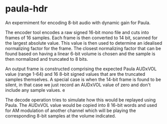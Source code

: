 # paula-hdr
An expermiment for encoding 8-bit audio with dynamic gain for Paula.

The encoder tool encodes a raw signed 16-bit mono file and cuts into frames of 16 samples. Each frame is then converted to 14 bit, scanned for the largest absolute value. This value is then used to determine an idealised normalizing factor for the frame. The closest normalizing factor that can be found based on having a linear 6-bit volume is chosen and the sample is then normalized and truncated to 8 bits.

An output frame is constructed comprising the expected Paula AUDxVOL value (range 1-64) and 16 8-bit signed values that are the truncated samples themselves. A special case is when the 14-bit frame is found to be silent, in that case we just record an AUDxVOL value of zero and don't include any sample values.
e

The decode operation tries to simulate how this would be replayed using Paula. The AUDxVOL value would be copied into 8 16-bit words and used for AM modulation of another channel which will be playing the corresponding 8-bit samples at the volume indicated.

